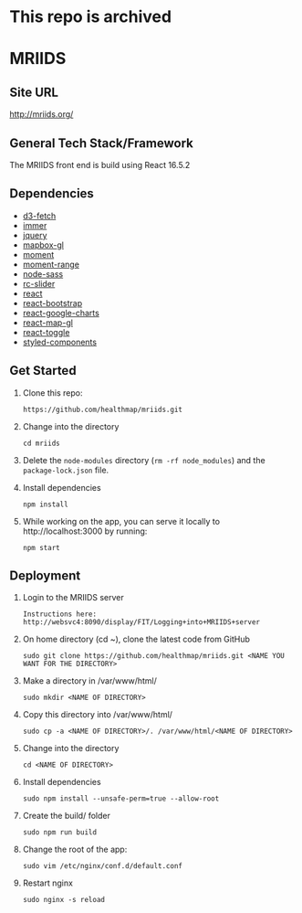 # This repo is archived

# MRIIDS

## Site URL 
http://mriids.org/

## General Tech Stack/Framework
The MRIIDS front end is build using React 16.5.2

## Dependencies
  - [d3-fetch](https://github.com/d3/d3-fetch)
  - [immer](https://github.com/mweststrate/immer)
  - [jquery](https://jquery.com/)
  - [mapbox-gl](https://www.mapbox.com/mapbox-gl-js/api/)
  - [moment](https://momentjs.com/)
  - [moment-range](https://github.com/rotaready/moment-range)
  - [node-sass](https://www.npmjs.com/package/node-sass)
  - [rc-slider](https://www.npmjs.com/package/rc-slider)
  - [react](https://reactjs.org/)
  - [react-bootstrap](https://react-bootstrap.github.io/)
  - [react-google-charts](https://react-google-charts.com/)
  - [react-map-gl](https://uber.github.io/react-map-gl/#/)
  - [react-toggle](http://aaronshaf.github.io/react-toggle/)
  - [styled-components](https://www.styled-components.com/)

  ## Get Started
  1. Clone this repo: 
      ```
      https://github.com/healthmap/mriids.git
      ```

  2. Change into the directory 
      ```
      cd mriids
      ```

  3. Delete the `node-modules` directory (`rm -rf node_modules`) and the `package-lock.json` file.

  4. Install dependencies
      ```
      npm install
      ```

  5. While working on the app, you can serve it locally to  http://localhost:3000 by running:

      ```
      npm start
      ```

  ## Deployment
1. Login to the MRIIDS server
    ```
    Instructions here: http://websvc4:8090/display/FIT/Logging+into+MRIIDS+server
    ```
2. On home directory (cd ~), clone the latest code from GitHub
    ```
    sudo git clone https://github.com/healthmap/mriids.git <NAME YOU WANT FOR THE DIRECTORY>
    ```
3. Make a directory in /var/www/html/
    ```
    sudo mkdir <NAME OF DIRECTORY>
    ```
4. Copy this directory into /var/www/html/<NAME OF DIRECTORY>
    ```
    sudo cp -a <NAME OF DIRECTORY>/. /var/www/html/<NAME OF DIRECTORY>
    ```
5. Change into the directory
    ```
    cd <NAME OF DIRECTORY>
    ```
6. Install dependencies
    ```
    sudo npm install --unsafe-perm=true --allow-root
    ```
7. Create the build/ folder
    ```
    sudo npm run build
    ```
8. Change the root of the app: 
    ```
    sudo vim /etc/nginx/conf.d/default.conf
    ```
9. Restart nginx
    ```
    sudo nginx -s reload
    ```
